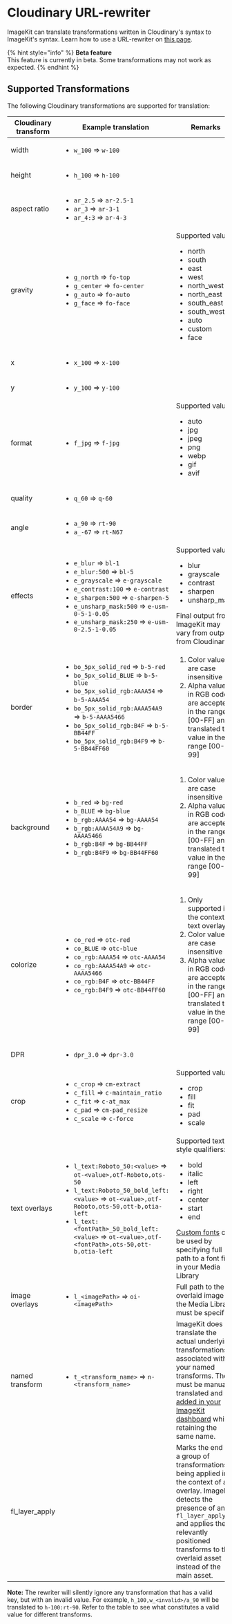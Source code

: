 # Cloudinary URL-rewriter

ImageKit can translate transformations written in Cloudinary's syntax to ImageKit's syntax. Learn how to use a URL-rewriter on [this page](/features/url-rewriters).

{% hint style="info" %}
**Beta feature**\
This feature is currently in beta. Some transformations may not work as expected.
{% endhint %}

## Supported Transformations

The following Cloudinary transformations are supported for translation:

| Cloudinary transform | Example translation | Remarks |
| - | - | - |
| <p>width</p> | <ul> <li> `w_100` => `w-100`</li> </ul> |  |
| <p>height</p> | <ul> <li>`h_100` => `h-100`</li> </ul> |  |
| <p>aspect ratio</p> | <ul> <li>`ar_2.5` => `ar-2.5-1`</li><li>`ar_3` => `ar-3-1`</li><li>`ar_4:3` => `ar-4-3`</li> </ul> |  |
| <p>gravity</p> | <ul> <li>`g_north` => `fo-top`</li><li>`g_center` => `fo-center`</li><li>`g_auto` => `fo-auto`</li><li>`g_face` => `fo-face`</li> </ul> | Supported values: <ul><li>north</li><li>south</li><li>east</li><li>west</li><li>north_west</li><li>north_east</li><li>south_east</li><li>south_west</li><li>auto</li><li>custom</li><li>face</li></ul> |
| <p>x</p> | <ul> <li>`x_100` => `x-100`</li> </ul> |  |
| <p>y</p> | <ul> <li>`y_100` => `y-100`</li> </ul> |  |
| <p>format</p> | <ul> <li>`f_jpg` => `f-jpg`</li> </ul> | Supported values: <ul><li>auto</li><li>jpg</li><li>jpeg</li><li>png</li><li>webp</li><li>gif</li><li>avif</li></ul> |
| <p>quality</p> | <ul> <li>`q_60` => `q-60`</li> </ul> |  |
| <p>angle</p> | <ul> <li>`a_90` => `rt-90`</li><li>`a_-67` => `rt-N67`</li> </ul> |  |
| <p>effects</p> | <ul> <li>`e_blur` => `bl-1`</li><li>`e_blur:500` => `bl-5`</li><li>`e_grayscale` => `e-grayscale`</li><li>`e_contrast:100` => `e-contrast`</li><li>`e_sharpen:500` => `e-sharpen-5`</li><li>`e_unsharp_mask:500` => `e-usm-0-5-1-0.05`</li><li>`e_unsharp_mask:250` => `e-usm-0-2.5-1-0.05`</li>  </ul> | Supported values: <ul><li>blur</li><li>grayscale</li><li>contrast</li><li>sharpen</li><li>unsharp_mask</li></ul>Final output from ImageKit may vary from output from Cloudinary |
| <p>border</p> | <ul> <li>`bo_5px_solid_red` => `b-5-red`</li><li>`bo_5px_solid_BLUE` => `b-5-blue`</li><li>`bo_5px_solid_rgb:AAAA54` => `b-5-AAAA54`</li><li>`bo_5px_solid_rgb:AAAA54A9` => `b-5-AAAA5466`</li><li>`bo_5px_solid_rgb:B4F` => `b-5-BB44FF`</li><li>`bo_5px_solid_rgb:B4F9` => `b-5-BB44FF60`</li> </ul> | <ol><li>Color values are case insensitive</li><li>Alpha values in RGB codes are accepted in the range [00-FF] and translated to a value in the range [00-99]</li></ol> |
| <p>background</p> | <ul> <li>`b_red` => `bg-red`</li><li>`b_BLUE` => `bg-blue`</li><li>`b_rgb:AAAA54` => `bg-AAAA54`</li><li>`b_rgb:AAAA54A9` => `bg-AAAA5466`</li><li>`b_rgb:B4F` => `bg-BB44FF`</li><li>`b_rgb:B4F9` => `bg-BB44FF60`</li> </ul> | <ol><li>Color values are case insensitive</li><li>Alpha values in RGB codes are accepted in the range [00-FF] and translated to a value in the range [00-99]</li></ol> |
| <p>colorize</p> | <ul> <li>`co_red` => `otc-red`</li><li>`co_BLUE` => `otc-blue`</li><li>`co_rgb:AAAA54` => `otc-AAAA54`</li><li>`co_rgb:AAAA54A9` => `otc-AAAA5466`</li><li>`co_rgb:B4F` => `otc-BB44FF`</li><li>`co_rgb:B4F9` => `otc-BB44FF60`</li> </ul> | <ol><li>Only supported in the context of text overlays</li><li>Color values are case insensitive</li><li>Alpha values in RGB codes are accepted in the range [00-FF] and translated to a value in the range [00-99]</li></ol> |
| <p>DPR</p> | <ul> <li>`dpr_3.0` => `dpr-3.0`</li> </ul> |  |
| <p>crop</p> | <ul> <li>`c_crop` => `cm-extract`</li><li>`c_fill` => `c-maintain_ratio`</li><li>`c_fit` => `c-at_max`</li><li>`c_pad` => `cm-pad_resize`</li><li>`c_scale` => `c-force`</li>  </ul> | Supported values: <ul><li>crop</li><li>fill</li><li>fit</li><li>pad</li><li>scale</li></ul> |
| <p>text overlays</p> | <ul> <li>`l_text:Roboto_50:<value>` => `ot-<value>,otf-Roboto,ots-50`</li><li>`l_text:Roboto_50_bold_left:<value>` => `ot-<value>,otf-Roboto,ots-50,ott-b,otia-left`</li><li>`l_text:<fontPath>_50_bold_left:<value>` => `ot-<value>,otf-<fontPath>,ots-50,ott-b,otia-left`</li> </ul> | Supported text style qualifiers: <ul><li>bold</li><li>italic</li><li>left</li><li>right</li><li>center</li><li>start</li><li>end</li></ul> [Custom fonts](/features/image-transformations/overlay#using-custom-fonts) can be used by specifying full path to a font file in your Media Library |
| <p>image overlays</p> | <ul> <li>`l_<imagePath>` => `oi-<imagePath>`</li> </ul> | Full path to the overlaid image in the Media Library must be specified |
| <p>named transform</p> | <ul> <li>`t_<transform_name>` => `n-<transform_name>`</li> </ul> | ImageKit does not translate the actual underlying transformations associated with your named transforms. They must be manually translated and [added in your ImageKit dashboard](/features/named-transformations.md#creating-named-transformations) while retaining the same name. |
| <p>fl_layer_apply</p> |  | Marks the end of a group of transformations being applied in the context of an overlay. ImageKit detects the presence of an `fl_layer_apply` and applies the relevantly positioned transforms to the overlaid asset instead of the main asset. |

**Note:** The rewriter will silently ignore any transformation that has a valid key, but with an invalid value. For example, `h_100,w_<invalid>/a_90`  will be translated to `h-100:rt-90`. Refer to the table to see what constitutes a valid value for different transforms.
